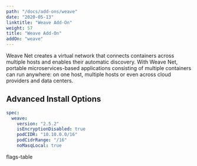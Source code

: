 ```yaml
---
path: "/docs/add-ons/weave"
date: "2020-05-13"
linktitle: "Weave Add-On"
weight: 57
title: "Weave Add-On"
addOn: "weave"
---
```


Weave Net creates a virtual network that connects containers across multiple hosts and enables their automatic discovery. With Weave Net, portable microservices-based applications consisting of multiple containers can run anywhere: on one host, multiple hosts or even across cloud providers and data centers.

## Advanced Install Options

```yaml
spec:
  weave:
    version: "2.5.2"
    isEncryptionDisabled: true
    podCIDR: "10.10.0.0/16"
    podCidrRange: "/16"
    noMasqLocal: true
```

flags-table
